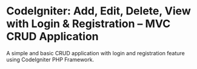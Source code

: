CodeIgniter: Add, Edit, Delete, View with Login &amp; Registration – MVC CRUD Application
========

A simple and basic CRUD application with login and registration feature using CodeIgniter PHP Framework.


